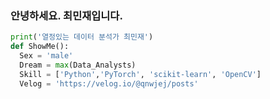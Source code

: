 ### 안녕하세요. 최민재입니다.

```python
print('열정있는 데이터 분석가 최민재')
def ShowMe():
  Sex = 'male'
  Dream = max(Data_Analysts)
  Skill = ['Python','PyTorch', 'scikit-learn', 'OpenCV']
  Velog = 'https://velog.io/@qnwjej/posts'
```
